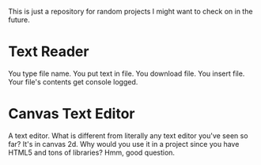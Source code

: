 This is just a repository for random projects I might want to check on in the future.

# Text Reader
You type file name. You put text in file. You download file. You insert file. Your file's contents get console logged.

# Canvas Text Editor
A text editor. What is different from literally any text editor you've seen so far? It's in canvas 2d. Why would you use it in a project since you have HTML5 and tons of libraries? Hmm, good question.
